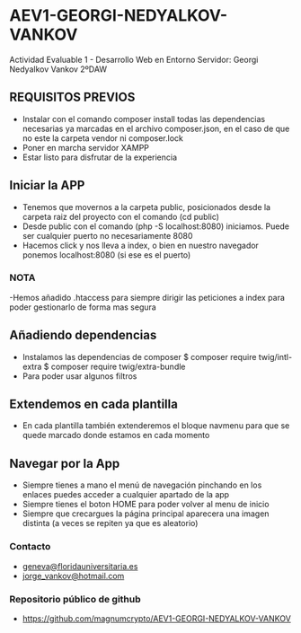 # AEV1-GEORGI-NEDYALKOV-VANKOV
Actividad Evaluable 1 - Desarrollo Web en Entorno Servidor: Georgi Nedyalkov Vankov 2ºDAW

## REQUISITOS PREVIOS
- Instalar con el comando composer install todas las dependencias necesarias ya marcadas
en el archivo composer.json, en el caso de que no este la carpeta vendor ni composer.lock
- Poner en marcha servidor XAMPP
- Estar listo para disfrutar de la experiencia


## Iniciar la APP
- Tenemos que movernos a la carpeta public, posicionados desde la carpeta raiz del proyecto
con el comando (cd public)
- Desde public con el comando (php -S localhost:8080) iniciamos. Puede ser cualquier puerto no necesariamente 8080
- Hacemos click y nos lleva a index, o bien en nuestro navegador ponemos localhost:8080 (si ese es el puerto)

### NOTA
-Hemos añadido .htaccess para siempre dirigir las peticiones a index para poder gestionarlo de forma mas segura

## Añadiendo dependencias
- Instalamos las dependencias de composer
$ composer require twig/intl-extra
$ composer require twig/extra-bundle
- Para poder usar algunos filtros

## Extendemos en cada plantilla
- En cada plantilla también extenderemos el bloque navmenu para que se quede marcado donde estamos en cada momento

## Navegar por la App
- Siempre tienes a mano el menú de navegación pinchando en los enlaces puedes acceder a cualquier apartado de la app
- Siempre tienes el boton HOME para poder volver al menu de inicio
- Siempre que crecargues la página principal aparecera una imagen distinta (a veces se repiten ya que es aleatorio)

### Contacto
- geneva@floridauniversitaria.es
- jorge_vankov@hotmail.com

### Repositorio público de github
- https://github.com/magnumcrypto/AEV1-GEORGI-NEDYALKOV-VANKOV
